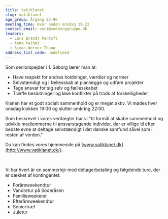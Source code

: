 ```yaml
---
title: Vatiklanet
slug: vatiklanet
age_group: Årgang 93-96
meeting_time: Hver anden onsdag 19-22
contact_email: vati@soeborggruppe.dk
leaders:
  - Lars Brandt Partoft
  - Anna Kaihøj
  - Simon Werner-Thunø
address_list_code: undefined
---
```

Som seniorspejder i 1. Søborg lærer man at:

<ul><li>Have respekt for andres holdninger, værdier og normer</li><li>Selvstændigt og i fællesskab at planlægge og udføre projekter</li><li>Tage ansvar for sig selv og fællesskabet</li><li>Træffe beslutninger og løse konflikter på trods af forskelligheder</li></ul>

Klanen har et godt socialt sammenhold og er meget aktiv. Vi mødes hver onsdag klokken 19:00 og slutter omkring 22:00.

Som beskrevet i vores vedtægter har vi "til formål at skabe sammenhold og udvikle medlemmerne til ansvarstagende individer, der er villige til efter bedste evne at deltage selvstændigt i det danske samfund såvel som i resten af verden.”

Du kan findes vores hjemmeside på&nbsp;[www.vatiklanet.dk](http://www.vatiklanet.dk/).

&nbsp;

<div>Vi har hvert år en sommerlejr med deltagerbetaling og følgdende ture, der er dækket af kontingentet:</div><ul><li><div>Forårsweekendtur</div></li><li><div>Vandretur på Söderåsen</div></li><li><div>Familieweekend</div></li><li>Efterårsweekendtur </li><li>Seniortræf </li><li>Juletur</li></ul>